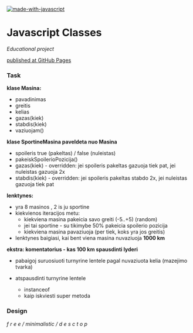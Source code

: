 [![made-with-javascript](https://img.shields.io/badge/Made%20with-JavaScript-1f425f.svg)](https://www.javascript.com)

# Javascript Classes
_Educational project_

[published at GitHub Pages](https://gedaspupa.github.io/masinytes/)

### Task

__klase Masina:__
- pavadinimas
- greitis
- kelias
- gazas(kiek)
- stabdis(kiek)
- vaziuojam()
 
__klase SportineMasina paveldeta nuo Masina__
- spoileris true (pakeltas) / false (nuleistas)
- pakeiskSpoilerioPozicija()
- gazas(kiek) - overridden: jei spoileris pakeltas gazuoja tiek pat, jei nuleistas gazuoja 2x
- stabdis(kiek) - overridden: jei spoileris pakeltas stabdo 2x, jei nuleistas gazuoja tiek pat
 
__lenktynes:__
- yra 8 masinos , 2 is ju sportine 
- kiekvienos iteracijos metu:
  - kiekviena masina pakeicia savo greiti (-5..+5) (random)
  - jei tai sportine - su tikimybe 50% pakeicia spoilerio pozicija
  - kiekviena masina pavaziuoja (per tiek, koks yra jos greitis) 
- lenktynes baigiasi, kai bent viena masina nuvaziuoja __1000 km__

 __ekstra: komentatorius - kas 100 km spausdinti lyderi__

- pabaigoj suruosiuoti turnyrine lentele pagal nuvaziuota kelia (mazejimo tvarka)
- atspausdinti turnyrine lentele
 
  - instanceof
  - kaip iskviesti super metoda

### Design

_f r e e / minimalistic / d e s c t o p_
